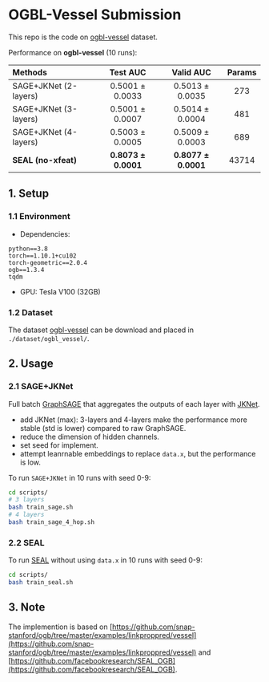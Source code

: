 
# OGBL-Vessel Submission

This repo is the code on [ogbl-vessel](https://ogb.stanford.edu/docs/linkprop/#ogbl-vessel) dataset.

Performance on **ogbl-vessel** (10 runs):

| Methods   |  Test AUC  | Valid AUC  |  Params |
|  :----  | :--: | :--: | :----: |
| SAGE+JKNet (2-layers) |  0.5001 ± 0.0033  | 0.5013 ± 0.0035  | 273 |
| SAGE+JKNet (3-layers) |  0.5001 ± 0.0007 |  0.5014 ± 0.0004  | 481 |
| SAGE+JKNet (4-layers) |  0.5003 ± 0.0005 |  0.5009 ± 0.0003  | 689 |
| **SEAL (no-xfeat)** |  **0.8073 ± 0.0001** |  **0.8077 ± 0.0001**  | 43714 | 

<!-- 86594 -->

<!-- `TGN-no-mem` achieves top-2 performance on DGraphFin until August, 2022. ([DGraph-Fin Leaderboard](https://dgraph.xinye.com/leaderboards/dgraphfin)) -->


## 1. Setup 

### 1.1 Environment

- Dependencies: 
```{bash}
python==3.8
torch==1.10.1+cu102
torch-geometric==2.0.4
ogb==1.3.4
tqdm
```
- GPU: Tesla V100 (32GB)

### 1.2 Dataset

The dataset [ogbl-vessel](https://ogb.stanford.edu/docs/linkprop/#ogbl-vessel) can be download and placed in `./dataset/ogbl_vessel/`.

## 2. Usage

### 2.1 SAGE+JKNet

Full batch [GraphSAGE](https://proceedings.neurips.cc/paper/2017/file/5dd9db5e033da9c6fb5ba83c7a7ebea9-Paper.pdf) that aggregates the outputs of each layer with [JKNet](http://proceedings.mlr.press/v80/xu18c/xu18c.pdf). 
- add JKNet (max): 3-layers and 4-layers make the performance more stable (std is lower) compared to raw GraphSAGE.
- reduce the dimension of hidden channels.
- set seed for implement.
- attempt leanrnable embeddings to replace `data.x`, but the performance is low.
<!-- - modify some other hyper-parameters, such as lr. -->

To run `SAGE+JKNet` in 10 runs with seed 0-9: 

```bash
cd scripts/
# 3 layers
bash train_sage.sh
# 4 layers
bash train_sage_4_hop.sh
```

### 2.2 SEAL

To run [SEAL](https://arxiv.org/pdf/2010.16103.pdf) without using `data.x` in 10 runs with seed 0-9: 

```bash
cd scripts/
bash train_seal.sh
```

## 3. Note
The implemention is based on [https://github.com/snap-stanford/ogb/tree/master/examples/linkproppred/vessel](https://github.com/snap-stanford/ogb/tree/master/examples/linkproppred/vessel) and [https://github.com/facebookresearch/SEAL_OGB](https://github.com/facebookresearch/SEAL_OGB).